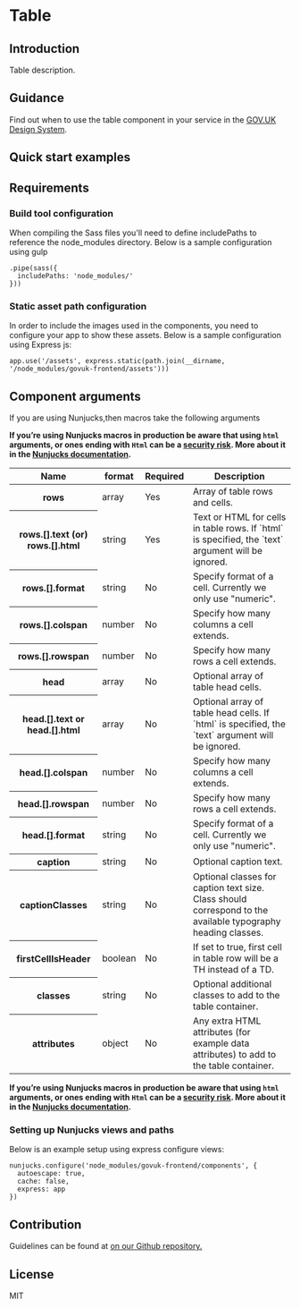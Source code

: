 # Table

## Introduction

Table description.

## Guidance

Find out when to use the table component in your service in the [GOV.UK Design System](https://design-system.service.gov.uk/components/table).

## Quick start examples

## Requirements

### Build tool configuration

When compiling the Sass files you'll need to define includePaths to reference the node_modules directory. Below is a sample configuration using gulp

    .pipe(sass({
      includePaths: 'node_modules/'
    }))

### Static asset path configuration

In order to include the images used in the components, you need to configure your app to show these assets. Below is a sample configuration using Express js:

    app.use('/assets', express.static(path.join(__dirname, '/node_modules/govuk-frontend/assets')))

## Component arguments

If you are using Nunjucks,then macros take the following arguments

**If you’re using Nunjucks macros in production be aware that using `html` arguments, or ones ending with `Html` can be a [security risk](https://en.wikipedia.org/wiki/Cross-site_scripting). More about it in the [Nunjucks documentation](https://mozilla.github.io/nunjucks/api.html#user-defined-templates-warning).**

<table class="govuk-table">

<thead class="govuk-table__head">

<tr class="govuk-table__row">

<th class="govuk-table__header" scope="col">Name</th>

<th class="govuk-table__header" scope="col">format</th>

<th class="govuk-table__header" scope="col">Required</th>

<th class="govuk-table__header" scope="col">Description</th>

</tr>

</thead>

<tbody class="govuk-table__body">

<tr class="govuk-table__row">

<th class="govuk-table__header" scope="row">rows</th>

<td class="govuk-table__cell ">array</td>

<td class="govuk-table__cell ">Yes</td>

<td class="govuk-table__cell ">Array of table rows and cells.</td>

</tr>

<tr class="govuk-table__row">

<th class="govuk-table__header" scope="row">rows.[].text (or) rows.[].html</th>

<td class="govuk-table__cell ">string</td>

<td class="govuk-table__cell ">Yes</td>

<td class="govuk-table__cell ">Text or HTML for cells in table rows. If `html` is specified, the `text` argument will be ignored.</td>

</tr>

<tr class="govuk-table__row">

<th class="govuk-table__header" scope="row">rows.[].format</th>

<td class="govuk-table__cell ">string</td>

<td class="govuk-table__cell ">No</td>

<td class="govuk-table__cell ">Specify format of a cell. Currently we only use "numeric".</td>

</tr>

<tr class="govuk-table__row">

<th class="govuk-table__header" scope="row">rows.[].colspan</th>

<td class="govuk-table__cell ">number</td>

<td class="govuk-table__cell ">No</td>

<td class="govuk-table__cell ">Specify how many columns a cell extends.</td>

</tr>

<tr class="govuk-table__row">

<th class="govuk-table__header" scope="row">rows.[].rowspan</th>

<td class="govuk-table__cell ">number</td>

<td class="govuk-table__cell ">No</td>

<td class="govuk-table__cell ">Specify how many rows a cell extends.</td>

</tr>

<tr class="govuk-table__row">

<th class="govuk-table__header" scope="row">head</th>

<td class="govuk-table__cell ">array</td>

<td class="govuk-table__cell ">No</td>

<td class="govuk-table__cell ">Optional array of table head cells.</td>

</tr>

<tr class="govuk-table__row">

<th class="govuk-table__header" scope="row">head.[].text or head.[].html</th>

<td class="govuk-table__cell ">array</td>

<td class="govuk-table__cell ">No</td>

<td class="govuk-table__cell ">Optional array of table head cells. If `html` is specified, the `text` argument will be ignored.</td>

</tr>

<tr class="govuk-table__row">

<th class="govuk-table__header" scope="row">head.[].colspan</th>

<td class="govuk-table__cell ">number</td>

<td class="govuk-table__cell ">No</td>

<td class="govuk-table__cell ">Specify how many columns a cell extends.</td>

</tr>

<tr class="govuk-table__row">

<th class="govuk-table__header" scope="row">head.[].rowspan</th>

<td class="govuk-table__cell ">number</td>

<td class="govuk-table__cell ">No</td>

<td class="govuk-table__cell ">Specify how many rows a cell extends.</td>

</tr>

<tr class="govuk-table__row">

<th class="govuk-table__header" scope="row">head.[].format</th>

<td class="govuk-table__cell ">string</td>

<td class="govuk-table__cell ">No</td>

<td class="govuk-table__cell ">Specify format of a cell. Currently we only use "numeric".</td>

</tr>

<tr class="govuk-table__row">

<th class="govuk-table__header" scope="row">caption</th>

<td class="govuk-table__cell ">string</td>

<td class="govuk-table__cell ">No</td>

<td class="govuk-table__cell ">Optional caption text.</td>

</tr>

<tr class="govuk-table__row">

<th class="govuk-table__header" scope="row">captionClasses</th>

<td class="govuk-table__cell ">string</td>

<td class="govuk-table__cell ">No</td>

<td class="govuk-table__cell ">Optional classes for caption text size. Class should correspond to the available typography heading classes.</td>

</tr>

<tr class="govuk-table__row">

<th class="govuk-table__header" scope="row">firstCellIsHeader</th>

<td class="govuk-table__cell ">boolean</td>

<td class="govuk-table__cell ">No</td>

<td class="govuk-table__cell ">If set to true, first cell in table row will be a TH instead of a TD.</td>

</tr>

<tr class="govuk-table__row">

<th class="govuk-table__header" scope="row">classes</th>

<td class="govuk-table__cell ">string</td>

<td class="govuk-table__cell ">No</td>

<td class="govuk-table__cell ">Optional additional classes to add to the table container.</td>

</tr>

<tr class="govuk-table__row">

<th class="govuk-table__header" scope="row">attributes</th>

<td class="govuk-table__cell ">object</td>

<td class="govuk-table__cell ">No</td>

<td class="govuk-table__cell ">Any extra HTML attributes (for example data attributes) to add to the table container.</td>

</tr>

</tbody>

</table>

**If you’re using Nunjucks macros in production be aware that using `html` arguments, or ones ending with `Html` can be a [security risk](https://en.wikipedia.org/wiki/Cross-site_scripting). More about it in the [Nunjucks documentation](https://mozilla.github.io/nunjucks/api.html#user-defined-templates-warning).**

### Setting up Nunjucks views and paths

Below is an example setup using express configure views:

    nunjucks.configure('node_modules/govuk-frontend/components', {
      autoescape: true,
      cache: false,
      express: app
    })

## Contribution

Guidelines can be found at [on our Github repository.](https://github.com/alphagov/govuk-frontend/blob/master/CONTRIBUTING.md "link to contributing guidelines on our github repository")

## License

MIT